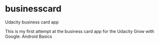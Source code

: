 # businesscard
Udacity business card app

This is my first attempt at the business card app for the Udacity Grow with Google: Android Basics
